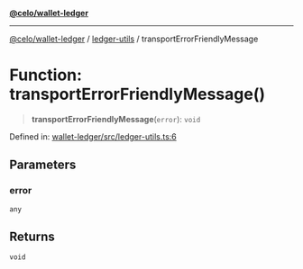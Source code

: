 [**@celo/wallet-ledger**](../../README.md)

***

[@celo/wallet-ledger](../../README.md) / [ledger-utils](../README.md) / transportErrorFriendlyMessage

# Function: transportErrorFriendlyMessage()

> **transportErrorFriendlyMessage**(`error`): `void`

Defined in: [wallet-ledger/src/ledger-utils.ts:6](https://github.com/celo-org/developer-tooling/blob/master/packages/sdk/wallets/wallet-ledger/src/ledger-utils.ts#L6)

## Parameters

### error

`any`

## Returns

`void`
